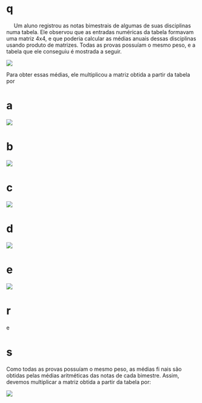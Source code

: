 # q
     Um aluno registrou as notas bimestrais de algumas de suas disciplinas numa tabela. Ele observou que as entradas numéricas da tabela formavam uma matriz 4x4, e que poderia calcular as médias anuais dessas disciplinas usando produto de matrizes. Todas as provas possuíam o mesmo peso, e a tabela que ele conseguiu é mostrada a seguir.

![](https://firebasestorage.googleapis.com/v0/b/firebase-enemio.appspot.com/o/questoes%2F705%2F73bed424-d642-6d71-5674-f50f6155c9a8.png?alt=media\&token=0196de97-3494-41b9-9c59-f772d9e5d411)

Para obter essas médias, ele multiplicou a matriz obtida a partir da tabela por

# a
![](https://firebasestorage.googleapis.com/v0/b/firebase-enemio.appspot.com/o/questoes%2F705%2Fc5d7b649-d059-3fe6-ce4e-afbd868b09b6.png?alt=media\&token=0e89423d-332c-4f38-b8e5-688c1e133372)

# b
![](https://firebasestorage.googleapis.com/v0/b/firebase-enemio.appspot.com/o/questoes%2F705%2Fb47f6fef-aa21-cf93-9efe-ffbad8d4df5f.png?alt=media\&token=f22cff23-c15a-46a1-9b31-dfc2cbcd87f1)

# c
![](https://firebasestorage.googleapis.com/v0/b/firebase-enemio.appspot.com/o/questoes%2F705%2F94deab03-e374-9c1d-2455-66bff90c5679.png?alt=media\&token=5825963b-d7d3-4478-aeb3-85615e402e8c)

# d
![](https://firebasestorage.googleapis.com/v0/b/firebase-enemio.appspot.com/o/questoes%2F705%2F57536c57-a023-2b61-1bc7-27ebd7a1af61.png?alt=media\&token=e0b05fe1-454a-4fee-ae16-9b904dcb1158)

# e
![](https://firebasestorage.googleapis.com/v0/b/firebase-enemio.appspot.com/o/questoes%2F705%2F54be2c16-ec3c-63b8-e631-2fe6cc8c7a19.png?alt=media\&token=eb780cb5-3dae-40c6-9ce8-67915da93070)

# r
e

# s
Como todas as provas possuíam o mesmo peso, as médias fi nais são obtidas pelas médias aritméticas das notas de cada bimestre. Assim, devemos multiplicar a matriz obtida a partir da tabela por:

![](https://firebasestorage.googleapis.com/v0/b/firebase-enemio.appspot.com/o/questoes%2F705%2F86610fec-1935-e8af-b286-33c3daacda69.png?alt=media\&token=4da2c245-8aa1-43bb-be2e-ba9b2381eaf8)

